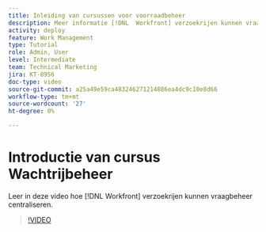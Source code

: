 ```yaml
---
title: Inleiding van cursussen voor voorraadbeheer
description: Meer informatie [!DNL  Workfront] verzoekrijen kunnen vraagbeheer centraliseren.
activity: deploy
feature: Work Management
type: Tutorial
role: Admin, User
level: Intermediate
team: Technical Marketing
jira: KT-8956
doc-type: video
source-git-commit: a25a49e59ca483246271214886ea4dc9c10e8d66
workflow-type: tm+mt
source-wordcount: '27'
ht-degree: 0%

---
```


# Introductie van cursus Wachtrijbeheer

Leer in deze video hoe [!DNL  Workfront] verzoekrijen kunnen vraagbeheer centraliseren.

>[!VIDEO](https://video.tv.adobe.com/v/335219/?quality=12&learn=on)
